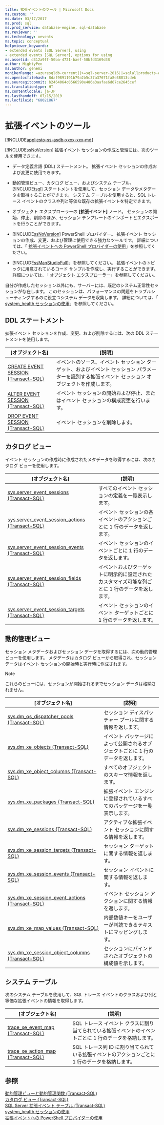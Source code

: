 ```yaml
---
title: 拡張イベントのツール | Microsoft Docs
ms.custom: ''
ms.date: 03/17/2017
ms.prod: sql
ms.prod_service: database-engine, sql-database
ms.reviewer: ''
ms.technology: xevents
ms.topic: conceptual
helpviewer_keywords:
- extended events [SQL Server], using
- extended events [SQL Server], options for using
ms.assetid: d312a9ff-50ba-4721-baef-50bfd3169d38
author: MightyPen
ms.author: genemi
monikerRange: =azuresqldb-current||>=sql-server-2016||=sqlallproducts-allversions||>=sql-server-linux-2017||=azuresqldb-mi-current
ms.openlocfilehash: 8daf9891191b79a2b5c37a37671fa8e38813cdeb
ms.sourcegitcommit: b2464064c0566590e486a3aafae6d67ce2645cef
ms.translationtype: HT
ms.contentlocale: ja-JP
ms.lasthandoff: 07/15/2019
ms.locfileid: "68021867"
---
```

# <a name="extended-events-tools"></a>拡張イベントのツール

[!INCLUDE[appliesto-ss-asdb-xxxx-xxx-md](../../includes/appliesto-ss-asdb-xxxx-xxx-md.md)]

  [!INCLUDE[ssNoVersion](../../includes/ssnoversion-md.md)] 拡張イベント セッションの作成と管理には、次のツールを使用できます。  
  
-   データ定義言語 (DDL) ステートメント。 拡張イベント セッションの作成および変更に使用できます。  
  
-   動的管理ビュー、カタログ ビュー、およびシステム テーブル。 [!INCLUDE[tsql](../../includes/tsql-md.md)] ステートメントを使用して、セッション データやメタデータを取得することができます。 システム テーブルを使用すると、SQL トレース イベントのクラスや列と等価な既存の拡張イベントを特定できます。  
  
-   オブジェクト エクスプローラーの **[拡張イベント]** ノード。 セッションの開始、停止、削除のほか、セッション テンプレートのインポートとエクスポートを行うことができます。  
  
-   [!INCLUDE[ssNoVersion](../../includes/ssnoversion-md.md)] PowerShell プロバイダー。 拡張イベント セッションの作成、変更、および管理に使用できる強力なツールです。 詳細については、「 [拡張イベントへの PowerShell プロバイダーの使用](../../relational-databases/extended-events/use-the-powershell-provider-for-extended-events.md)」を参照してください。  
  
-   [!INCLUDE[ssManStudioFull](../../includes/ssmanstudiofull-md.md)]」を参照してください。 拡張イベントのトピックに用意されているコード サンプルを作成し、実行することができます。 詳細については、「 [オブジェクト エクスプローラー](../../ssms/object/object-explorer.md)」を参照してください。  
  
 自分が作成したセッション以外にも、サーバーには、既定のシステム正常性セッションが存在します。 このセッションは、パフォーマンスの問題をトラブルシューティングするのに役立つシステム データを収集します。 詳細については、「 [system_health セッションの使用](../../relational-databases/extended-events/use-the-system-health-session.md)」を参照してください。  
  
## <a name="ddl-statements"></a>DDL ステートメント  
 拡張イベント セッションを作成、変更、および削除するには、次の DDL ステートメントを使用します。  
  
|[オブジェクト名]|[説明]|  
|----------|-----------------|  
|[CREATE EVENT SESSION &#40;Transact-SQL&#41;](../../t-sql/statements/create-event-session-transact-sql.md)|イベントのソース、イベント セッション ターゲット、およびイベント セッション パラメーターを識別する拡張イベント セッション オブジェクトを作成します。|  
|[ALTER EVENT SESSION &#40;Transact-SQL&#41;](../../t-sql/statements/alter-event-session-transact-sql.md)|イベント セッションの開始および停止、またはイベント セッションの構成変更を行います。|  
|[DROP EVENT SESSION &#40;Transact-SQL&#41;](../../t-sql/statements/drop-event-session-transact-sql.md)|イベント セッションを削除します。|  
  
## <a name="catalog-views"></a>カタログ ビュー  
 イベント セッションの作成時に作成されたメタデータを取得するには、次のカタログ ビューを使用します。  
  
|[オブジェクト名]|[説明]|  
|----------|-----------------|  
|[sys.server_event_sessions &#40;Transact-SQL&#41;](../../relational-databases/system-catalog-views/sys-server-event-sessions-transact-sql.md)|すべてのイベント セッションの定義を一覧表示します。|  
|[sys.server_event_session_actions &#40;Transact-SQL&#41;](../../relational-databases/system-catalog-views/sys-server-event-session-actions-transact-sql.md)|イベント セッションの各イベントのアクションごとに 1 行のデータを返します。|  
|[sys.server_event_session_events &#40;Transact-SQL&#41;](../../relational-databases/system-catalog-views/sys-server-event-session-events-transact-sql.md)|イベント セッションのイベントごとに 1 行のデータを返します。|  
|[sys.server_event_session_fields &#40;Transact-SQL&#41;](../../relational-databases/system-catalog-views/sys-server-event-session-fields-transact-sql.md)|イベントおよびターゲットに明示的に設定されたカスタマイズ可能な列ごとに 1 行のデータを返します。|  
|[sys.server_event_session_targets &#40;Transact-SQL&#41;](../../relational-databases/system-catalog-views/sys-server-event-session-targets-transact-sql.md)|イベント セッションのイベント ターゲットごとに 1 行のデータを返します。|  
  
## <a name="dynamic-management-views"></a>動的管理ビュー  
 セッション メタデータおよびセッション データを取得するには、次の動的管理ビューを使用します。 メタデータはカタログ ビューから取得され、セッション データはイベント セッションの開始時と実行時に作成されます。  
  
> [!NOTE]  
>  これらのビューには、セッションが開始されるまでセッション データは格納されません。  
  
|[オブジェクト名]|[説明]|  
|----------|-----------------|  
|[sys.dm_os_dispatcher_pools &#40;Transact-SQL&#41;](../../relational-databases/system-dynamic-management-views/sys-dm-os-dispatcher-pools-transact-sql.md)|セッション ディスパッチャー プールに関する情報を返します。|  
|[sys.dm_xe_objects &#40;Transact-SQL&#41;](../../relational-databases/system-dynamic-management-views/sys-dm-xe-objects-transact-sql.md)|イベント パッケージによって公開されるオブジェクトごとに 1 行のデータを返します。|  
|[sys.dm_xe_object_columns &#40;Transact-SQL&#41;](../../relational-databases/system-dynamic-management-views/sys-dm-xe-object-columns-transact-sql.md)|すべてのオブジェクトのスキーマ情報を返します。|  
|[sys.dm_xe_packages &#40;Transact-SQL&#41;](../../relational-databases/system-dynamic-management-views/sys-dm-xe-packages-transact-sql.md)|拡張イベント エンジンに登録されているすべてのパッケージを一覧表示します。|  
|[sys.dm_xe_sessions &#40;Transact-SQL&#41;](../../relational-databases/system-dynamic-management-views/sys-dm-xe-sessions-transact-sql.md)|アクティブな拡張イベント セッションに関する情報を返します。|  
|[sys.dm_xe_session_targets &#40;Transact-SQL&#41;](../../relational-databases/system-dynamic-management-views/sys-dm-xe-session-targets-transact-sql.md)|セッション ターゲットに関する情報を返します。|  
|[sys.dm_xe_session_events &#40;Transact-SQL&#41;](../../relational-databases/system-dynamic-management-views/sys-dm-xe-session-events-transact-sql.md)|セッション イベントに関する情報を返します。|  
|[sys.dm_xe_session_event_actions &#40;Transact-SQL&#41;](../../relational-databases/system-dynamic-management-views/sys-dm-xe-session-event-actions-transact-sql.md)|イベント セッション アクションに関する情報を返します。|  
|[sys.dm_xe_map_values &#40;Transact-SQL&#41;](../../relational-databases/system-dynamic-management-views/sys-dm-xe-map-values-transact-sql.md)|内部数値キーをユーザーが判読できるテキストにマッピングします。|  
|[sys.dm_xe_session_object_columns &#40;Transact-SQL&#41;](../../relational-databases/system-dynamic-management-views/sys-dm-xe-session-object-columns-transact-sql.md)|セッションにバインドされたオブジェクトの構成値を示します。|  
  
## <a name="system-tables"></a>システム テーブル  
 次のシステム テーブルを使用して、SQL トレース イベントのクラスおよび列と等価な拡張イベントの情報を取得します。  
  
|[オブジェクト名]|[説明]|  
|----------|-----------------|  
|[trace_xe_event_map &#40;Transact-SQL&#41;](../../relational-databases/system-tables/extended-events-tables-trace-xe-event-map.md)|SQL トレース イベント クラスに割り当てられている拡張イベントのイベントごとに 1 行のデータを格納します。|  
|[trace_xe_action_map &#40;Transact-SQL&#41;](../../relational-databases/system-tables/extended-events-tables-trace-xe-action-map.md)|SQL トレース列 ID に割り当てられている拡張イベントのアクションごとに 1 行のデータを格納します。|  
  
## <a name="see-also"></a>参照  
 [動的管理ビューと動的管理関数 &#40;Transact-SQL&#41;](~/relational-databases/system-dynamic-management-views/system-dynamic-management-views.md)   
 [カタログ ビュー &#40;Transact-SQL&#41;](../../relational-databases/system-catalog-views/catalog-views-transact-sql.md)   
 [SQL Server 拡張イベント テーブル &#40;Transact-SQL&#41;](https://msdn.microsoft.com/library/6d52ff03-f5aa-4f0f-8c98-9b49dc76f94e)   
 [system_health セッションの使用](../../relational-databases/extended-events/use-the-system-health-session.md)   
 [拡張イベントへの PowerShell プロバイダーの使用](../../relational-databases/extended-events/use-the-powershell-provider-for-extended-events.md)  
  
  
